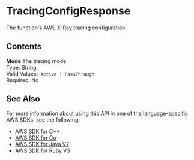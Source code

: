 # TracingConfigResponse<a name="API_TracingConfigResponse"></a>

The function's AWS X\-Ray tracing configuration\.

## Contents<a name="API_TracingConfigResponse_Contents"></a>

 **Mode**   <a name="SSS-Type-TracingConfigResponse-Mode"></a>
The tracing mode\.  
Type: String  
Valid Values:` Active | PassThrough`   
Required: No

## See Also<a name="API_TracingConfigResponse_SeeAlso"></a>

For more information about using this API in one of the language\-specific AWS SDKs, see the following:
+  [AWS SDK for C\+\+](https://docs.aws.amazon.com/goto/SdkForCpp/lambda-2015-03-31/TracingConfigResponse) 
+  [AWS SDK for Go](https://docs.aws.amazon.com/goto/SdkForGoV1/lambda-2015-03-31/TracingConfigResponse) 
+  [AWS SDK for Java V2](https://docs.aws.amazon.com/goto/SdkForJavaV2/lambda-2015-03-31/TracingConfigResponse) 
+  [AWS SDK for Ruby V3](https://docs.aws.amazon.com/goto/SdkForRubyV3/lambda-2015-03-31/TracingConfigResponse) 